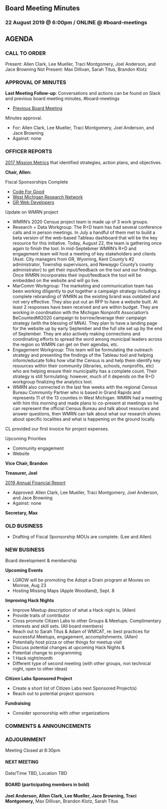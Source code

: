 ## Board Meeting Minutes
### 22 August 2019 @ 6:00pm / ONLINE @ #board-meetings

## AGENDA


### CALL TO ORDER
Present: Allen Clark, Lee Mueller, Traci Montgomery, Joel Anderson, and Jace Browning
Not Present: Max Dillivan, Sarah Titus, Brandon Klotz

### APPROVAL OF MINUTES
**Last Meeting Follow-up**: Conversations and actions can be found on Slack and previous board meeting minutes, #board-meetings
 - [Previous Board Meeting](https://github.com/citizenlabsgr/community/blob/master/governance/bd_minutes/2019-05-22minutes.md)

 Minutes approval.
 - For: Allen Clark, Lee Mueller, Traci Montgomery, Joel Anderson, and Jace Browning
 - Against: none

### OFFICER REPORTS
[2017 Mission Metrics](https://docs.google.com/spreadsheets/d/1Tzme6WZeo0oJ-iRoUB4Pr8DhoMGiBHZNyeV0Pr0l98I/edit#gid=1234716011) that identified strategies, action plans, and objectives.

**Chair, Allen:**

Fiscal Sponsorships Complete
- [Code For Good](https://codeforgoodwm.org/)
- [West Michigan Research Network](https://www.facebook.com/WestMichiganResearchNetwork/)
- [GR Web Developers](https://www.meetup.com/grwebdev/)

Update on WMRN project
- WMRN’s 2020 Census project team is made up of 3 work groups.
- Research + Data Workgroup: The R+D team has had several conference calls and in person meetings. In July a handful of them met to build a beta version of the web-based Tableau dashboard that will be the key resource for this initiative. Today, August 22, the team is gathering once again to finish the tool. In mid-Septebmer WMRN’s R+D and engagement team will host a meeting of key stakeholders and clients (Asst. City managers from GR, Wyoming, Kent County’s #2 administrator, Township supervisors, and Newaygo County’s county administrator) to get their input/feedback on the tool and our findings. Once WMRN incorporates their input/feedback the tool will be embedded on the website and will go live.
 - MarComm Workgroup: The marketing and communication team has been working diligently to put together a campaign strategy including a complete rebranding of WMRN as the existing brand was outdated and not very effective. They also put out an RFP to have a website built. At least 2 responses have been received and are within budget. They are working in coordination with the Michigan Nonprofit Association’s BeCountedMI2020 campaign to borrow/leverage their campaign strategy (with the blessing of MNA). They plan to have a landing page for the website up by early September and the full site set up by the end of September. They are also actively making connections and coordinating efforts to spread the word among municipal leaders across the region so WMRN can get on their agendas, etc.
- Engagement Workgroup: This team will be formulating the outreach strategy and presenting the findings of the Tableau tool and helping inform/educate folks how vital the Census is and help them identify key resources within their community (libraries, schools, nonprofits, etc) who are helping ensure their municipality has a complete count. Their strategy is still formulating; however, much of it depends on the R+D workgroup finalizing the analytics tool.
- WMRN also connected in the last few weeks with the regional Census Bureau Community Partner who is based in Grand Rapids and represents 11 of the 13 counties in West Michigan. WMRN had a meeting with him this morning and made plans to co-present at meetings so he can represent the official Census Bureau and talk about resources and answer questions, then WMRN can talk about what our research shows about specific localities and what is happening on the ground locally.

CL provided our first invoice for project expenses.

Upcoming Priorities
- Community engagement
- Website

**Vice Chair, Brandon**

**Treasurer, Joel**

[2019 Annual Financial Report](https://drive.google.com/drive/u/2/folders/1pTRkNrfqdwr7k25L_1rbuR0L9SK7t7Cm)
- Approved: Allen Clark, Lee Mueller, Traci Montgomery, Joel Anderson, and Jace Browning
- Against: none



**Secretary, Max**


### OLD BUSINESS

- Drafting of Fiscal Sponsorship MOUs are complete. (Lee and Allen)

### NEW BUSINESS

Board development & membership

**Upcoming Events**
- LGROW will be promoting the Adopt a Drain program at Movies on Monroe, Aug 23
- Hosting Missing Maps (Apple Woodland), Sept. 8

**Improving Hack Nights**
- Improve Meetup description of what a Hack night is. (Allen)
 - Provide traits of contributor
- Cross promote Citizen Labs to other Groups & Meetups. Complimentary interests and skill sets. (All board members)
 - Reach out to Sarah Titus & Adam of WMCAT, re: best practices for successful Meetups, engagement, accomplishments. (Allen)
 - Potentially host pizza or other things for meetup visit
 - Discuss potential changes at upcoming Hack Nights &
- Potential change to programming
 - 1 Hack night/month
 - Different type of second meeting (with other groups, non technical night, open to other ideas)


**Citizen Labs Sponsored Project**
- Create a short list of Citizen Labs next Sponsored Project(s)
- Reach out to potential project sponsors

**Fundraising**
- Consider sponsorship with other organizations

### COMMENTS & ANNOUNCEMENTS

### ADJOURNMENT

Meeting Closed at 8:30pm

#### NEXT MEETING

Date/Time TBD, Location TBD

#### BOARD (participating members in bold)

**Joel Anderson, Allen Clark, Lee Mueller, Jace Browning, Traci Montgomery,** Max Dillivan, Brandon Klotz, Sarah Titus
